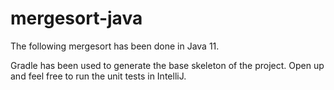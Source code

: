 # mergesort-java

The following mergesort has been done in Java 11.

Gradle has been used to generate the base skeleton of the project. Open up and feel free to run the unit tests in IntelliJ.
